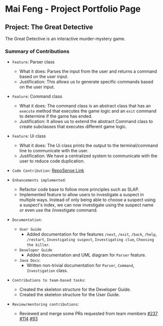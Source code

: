 # Mai Feng - Project Portfolio Page

## Project: The Great Detective
The Great Detective is an interactive murder-mystery game.


### Summary of Contributions

- `Feature`: Parser class
  - What it does: Parses the input from the user and returns a command based on the user input.
  - Justification: This allows us to generate specific commands based on the user input.

- `Feature`: Command class
  - What it does: The command class is an abstract class that has an `execute` method that executes the game logic and an `exit` command to determine if the game has ended.
  - Justification: It allows us to extend the abstract Command class to create subclasses that executes different game logic.

- `Feature`: Ui class
  - What it does: The Ui class prints the output to the terminal/command line to communicate with the user.
  - Justification: We have a centralized system to communicate with the user to reduce code duplication.


- `Code Contribution`: [RepoSense Link](https://nus-cs2113-ay2122s1.github.io/tp-dashboard/?search=Maifeng&sort=groupTitle&sortWithin=title&timeframe=commit&mergegroup=&groupSelect=groupByRepos&breakdown=true&checkedFileTypes=docs~functional-code~test-code~other&since=2021-09-25&tabOpen=true&tabType=zoom&zA=MaifengNg&zR=AY2122S1-CS2113-T14-1%2Ftp%5Bmaster%5D&zACS=103.0909090909091&zS=2021-09-25&zFS=Maifeng&zU=2021-11-05&zMG=false&zFTF=commit&zFGS=groupByRepos&zFR=false)
- `Enhancements implemented`: 
  - Refactor code base to follow more principles such as SLAP.
  - Implemented feature to allow users to investigate a suspect in multiple ways. Instead of only being able to choose a suspect using a suspect's index, we can now investigate using the suspect name or even use the /investigate command.
- `Documentation`:
  - `User Guide`
    - Added documentation for the features `/next`, `/exit`, `/back`, `/help`, `/restart`, `Investigating suspect`, `Investigating clue`, `Choosing the killer`.
  - `Developer Guide`
    - Added documentation and UML diagram for `Parser` feature.
  - `Java Docs`:
    - Written non-trivial documentation for `Parser`, `Command`, `Investigation` class.
    
- `Contributions to team-based tasks`:
  - Created the skeleton structure for the Developer Guide.
  - Created the skeleton structure for the User Guide.

- `Review/mentoring contributions`:
  - Reviewed and merge some PRs requested from team members [#237](https://github.com/AY2122S1-CS2113-T14-1/tp/pull/237) [#114](https://github.com/AY2122S1-CS2113-T14-1/tp/pull/114) [#93](https://github.com/AY2122S1-CS2113-T14-1/tp/pull/93)